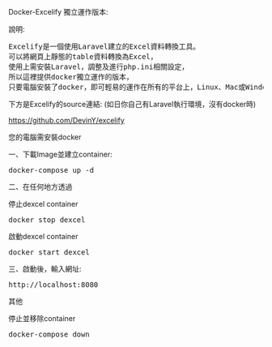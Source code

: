 Docker-Excelify 獨立運作版本:

說明:
<pre>
Excelify是一個使用Laravel建立的Excel資料轉換工具。
可以將網頁上靜態的table資料轉換為Excel，
使用上需安裝Laravel，調整及進行php.ini相關設定，
所以這裡提供docker獨立運作的版本，
只要電腦安裝了docker，即可輕易的運作在所有的平台上，Linux、Mac或Windows。
</pre>

下方是Excelify的source連結: (如日你自己有Laravel執行環境，沒有docker時)

https://github.com/DevinY/excelify


您的電腦需安裝docker

一、下載Image並建立container:
<pre>
docker-compose up -d
</pre>

二、在任何地方透過

停止dexcel container
<pre>
docker stop dexcel
</pre>

啟動dexcel container
<pre>
docker start dexcel
</pre>

三、啟動後，輸入網址:
<pre>
http://localhost:8080
</pre>

其他

停止並移除container
<pre>
docker-compose down
</pre>
